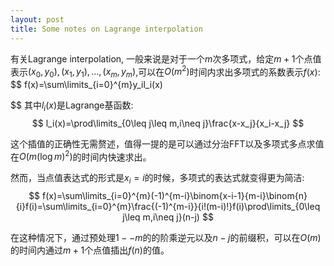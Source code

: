 ```yaml
---
layout: post
title: Some notes on Lagrange interpolation
---
```


有关Lagrange interpolation, 一般来说是对于一个$m$次多项式，给定$m+1$个点值表示$(x_0,y_0),(x_1,y_1),\dots,(x_m,y_m)$,可以在$O(m^2)$时间内求出多项式的系数表示$f(x)$:
$$
f(x)=\sum\limits_{i=0}^{m}y_il_i(x)

$$
其中$l_i(x)$是Lagrange基函数:
$$
l_i(x)=\prod\limits_{0\leq j\leq m,i\neq j}\frac{x-x_j}{x_i-x_j}
$$


这个插值的正确性无需赘述，值得一提的是可以通过分治FFT以及多项式多点求值在$O(m(\log{m})^2)$的时间内快速求出。

然而，当点值表达式的形式是$x_{i}=i$的时候，多项式的表达式就变得更为简洁:
$$
f(x)=\sum\limits_{i=0}^{m}(-1)^{m-i}\binom{x-i-1}{m-i}\binom{n}{i}f(i)=\sum\limits_{i=0}^{m}\frac{(-1)^{m-i}}{i!(m-i)!}f(i)\prod\limits_{0\leq j\leq m,i\neq j}(n-j)
$$


在这种情况下，通过预处理$1--m$的的阶乘逆元以及$n-j$的前缀积，可以在$O(m)$的时间内通过$m+1$个点值插出$f(n)$的值。